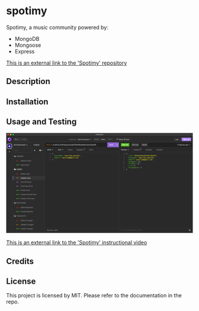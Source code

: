 # spotimy

Spotimy, a music community powered by:

- MongoDB
- Mongoose
- Express

[This is an external link to the 'Spotimy' repository](https://github.com/rhodemc/spotimy)

## Description



## Installation



## Usage and Testing



![Spotimy - A Music Community](/public/images/spotimy.png)

[This is an external link to the 'Spotimy' instructional video]()

## Credits



## License

This project is licensed by MIT. Please refer to the documentation in the repo.